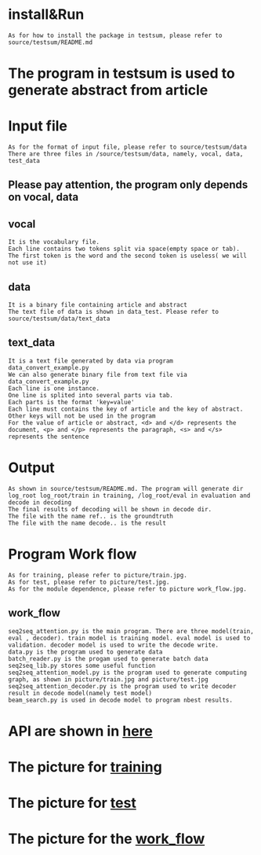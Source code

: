 # install&Run
    As for how to install the package in testsum, please refer to source/testsum/README.md

# The program in testsum is used to generate abstract from article

# Input file
    As for the format of input file, please refer to source/testsum/data
    There are three files in /source/testsum/data, namely, vocal, data, test_data
## Please pay attention, the program only depends on vocal, data
## vocal
    It is the vocabulary file. 
    Each line contains two tokens split via space(empty space or tab). 
    The first token is the word and the second token is useless( we will not use it)
## data
    It is a binary file containing article and abstract
    The text file of data is shown in data_test. Please refer to source/testsum/data/text_data
## text_data
    It is a text file generated by data via program data_convert_example.py
    We can also generate binary file from text file via data_convert_example.py
    Each line is one instance. 
    One line is splited into several parts via tab. 
    Each parts is the format 'key=value'
    Each line must contains the key of article and the key of abstract. Other keys will not be used in the program
    For the value of article or abstract, <d> and </d> represents the document, <p> and </p> represents the paragraph, <s> and </s> represents the sentence

# Output
    As shown in source/testsum/README.md. The program will generate dir log_root log_root/train in training, /log_root/eval in evaluation and decode in decoding
    The final results of decoding will be shown in decode dir.
    The file with the name ref.. is the groundtruth
    The file with the name decode.. is the result


# Program Work flow
    As for training, please refer to picture/train.jpg. 
    As for test, please refer to picture/test.jpg.
    As for the module dependence, please refer to picture work_flow.jpg.
## work_flow
    seq2seq_attention.py is the main program. There are three model(train, eval , decoder). train model is training model. eval model is used to validation. decoder model is used to write the decode write.
    data.py is the program used to generate data
    batch_reader.py is the progam used to generate batch data
    seq2seq_lib.py stores some useful function
    seq2seq_attention_model.py is the program used to generate computing graph, as shown in picture/train.jpg and picture/test.jpg
    seq2seq_attention_decoder.py is the program used to write decoder result in decode model(namely test model)
    beam_search.py is used in decode model to program nbest results.

# API are shown in  [here](http://textsum-document.readthedocs.io/en/latest/modules.html)
# The picture for [training](https://github.com/tzhongaa/textsum_document/blob/master/picture/train.jpg)
# The picture for [test](https://github.com/tzhongaa/textsum_document/blob/master/picture/test.jpg)
# The picture for the [work_flow](https://github.com/tzhongaa/textsum_document/blob/master/picture/work_flow.jpg)
